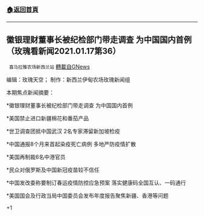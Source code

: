 ###  [:house:返回首頁](https://github.com/ourhimalayas/txt)
---

## 徽银理财董事长被纪检部门带走调查 为中国国内首例（玫瑰看新闻2021.01.17第36）
` 喜马拉雅农场新西兰站` [轉載自GNews](https://gnews.org/zh-hans/761489/)

编辑：玫瑰天空； 制作：新西兰伊甸农场玫瑰新闻组

本期焦点新闻摘要：

\*徽银理财董事长被纪检部门带走调查 为中国国内首例

\*美国禁止进口新疆棉花和番茄产品

\*世卫调查团抵中国武汉 2名专家滞留新加坡检疫

\*中国通报8个月来首起染疫死亡病例 多地严防疫情扩散

\*美国再制裁6名中港官员

\*民众对俄罗斯及中国新冠疫苗较不信任

\*中国发改委称要制订春运疫情防控应急预案 落实健康码全国互认、一码通行

\*美国国会及行政当局中国委员会发布年度报告聚焦新疆、香港等问题

+1
